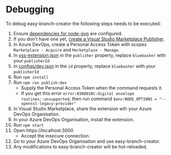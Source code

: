 # Debugging
To debug easy-branch-creator the following steps needs to be executed:

1. Ensure [dependencies for node-gyp](https://github.com/nodejs/node-gyp#installation) are configured. 
1. If you don't have one yet, [create a Visual Studio Marketplace Publisher](https://learn.microsoft.com/en-us/azure/devops/extend/publish/integration?view=azure-devops#create-a-publisher).
1. In Azure DevOps, create a Personal Access Token with scopes `Marketplace - Acquire` and `Marketplace - Manage`.
1. In [vss-extension.json](./vss-extension.json ) in the `publisher` property, replace `bluebasher` with your `publisherId` 
1. In [configs/dev.json](./configs/dev.json ) in the `id` property, replace `bluebasher` with your `publisherId` 
1. Run `npm install`
1. Run `npm run publish:dev`
   - Supply the Personal Access Token when the command requests it.
   - If you get this error `error:0308010C:digital envelope routines::unsupported`, then run command `$env:NODE_OPTIONS = "--openssl-legacy-provider"`
1. In Visual Studio Marketplace, share the extension wth your Azure DevOps Organisation.
1. In your Azure DevOps Organisation, install the extension.
1. Run `npm start`
1. Open https://localhost:3000
   - Accept the insecure connection.
1. Go to  your Azure DevOps Organisation and use easy-branch-creator.
1. Any modifications to easy-branch-creator will be hot-reloaded.